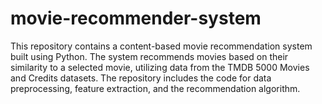 # movie-recommender-system
This repository contains a content-based movie recommendation system built using Python. The system recommends movies based on their similarity to a selected movie, utilizing data from the TMDB 5000 Movies and Credits datasets. The repository includes the code for data preprocessing, feature extraction, and the recommendation algorithm.
